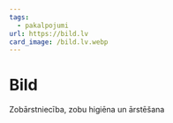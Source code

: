 ```yaml
---
tags:
  - pakalpojumi
url: https://bild.lv
card_image: /bild.lv.webp
---
```


# Bild

Zobārstniecība, zobu higiēna un ārstēšana
